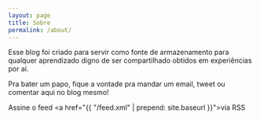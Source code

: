 ```yaml
---
layout: page
title: Sobre
permalink: /about/
---
```

Esse blog foi criado para servir como fonte de armazenamento para qualquer aprendizado digno de ser compartilhado obtidos em experiências por aí. 

Pra bater um papo, fique a vontade pra mandar um email, tweet ou comentar aqui no blog mesmo!

<i class="fa fa-rss"></i> Assine o feed <a href="{{ "/feed.xml" | prepend: site.baseurl }}">via RSS </a>
